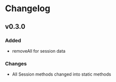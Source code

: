 # Changelog

## v0.3.0
### Added
- removeAll for session data

### Changes
- All Session methods changed into static methods

